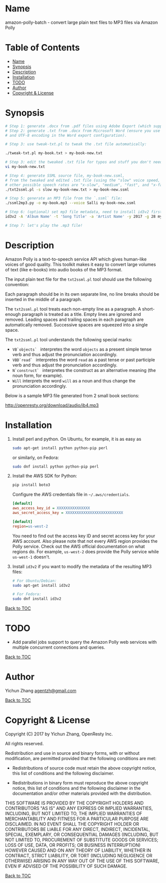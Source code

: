 Name
====

amazon-polly-batch - convert large plain text files to MP3 files via Amazon Polly

Table of Contents
=================

* [Name](#name)
* [Synopsis](#synopsis)
* [Description](#description)
* [Installation](#installation)
* [TODO](#todo)
* [Author](#author)
* [Copyright & License](#copyright--license)

Synopsis
========

```bash
# Step 1: generate .docx from .pdf files using Adobe Export (which supports OCI).
# Step 2: generate .txt from .docx from Microsoft Word (ensure you use LF line breaks
# and UTF-8 encoding in the Word export configuration).

# Step 3: use tweak-txt.pl to tweak the .txt file automatically:

./tweak-txt.pl my-book.txt > my-book-new.txt

# Step 3: edit the tweaked .txt file for typos and stuff you don't need etc.
vi my-book-new.txt

# Step 4: generate SSML source file, my-book-new.ssml,
# from the tweaked and edited .txt file (using the "slow" voice speed,
# other possible speech rates are "x-slow", "medium", "fast", and "x-fast"):
./txt2ssml.pl -s slow my-book-new.txt > my-book-new.ssml

# Step 5: generate an MP3 file from the `.ssml` file:
./ssml2mp3.py -o my-book.mp3 --voice Salli my-book-new.ssml

# Step 6: (optional) set mp3 file metadata, need to install id3v2 first:
id3v2 -A 'Album Name' -t 'Song Title' -a 'Artist Name' -y 2017 -g 28 my-book.mp3

# Step 7: let's play the .mp3 file!
```

Description
===========

Amazon Polly is a text-to-speech service API which gives human-like voices of good quality. This
toolkit makes it easy to convert large volumes of text (like e-books) into audio books of the MP3
format.

The input plain text file for the `txt2ssml.pl` tool should use the following convention:

Each paragraph should be in its own separate line, no line breaks should be inserted in the middle
of a paragraph.

The `txt2ssml.pl` tool treats each non-empty line as a paragraph. A short-enough paragraph is treated
as a title. Empty lines are ignored and removed. Leading spaces and trailing spaces in each paragraph
are automatically removed. Successive spaces are squeezed into a single space.

The `txt2ssml.pl` tool understands the following special marks:

* ``VB`objects` `` interpretes the word `objects` as a present simple tense verb and thus adjust the pronunciation accordingly.
* ``VBD`read` `` interpretes the word `read` as a past tense or past participle verb and thus adjust the pronunciation accordingly.
* ``N`construct` `` interpretes the construct as an alternative meaning (the noun form, for example).
* `Will` interprets the word `will` as a noun and thus change the pronunciation accordingly.

Below is a sample MP3 file generated from 2 small book sections:

http://openresty.org/download/audio/ib4.mp3

Installation
============

1. Install perl and python. On Ubuntu, for example, it is as easy as

    ```bash
    sudo apt-get install python python-pip perl
    ```

    or similarly, on Fedora:

    ```bash
    sudo dnf install python python-pip perl
    ```
2. Install the AWS SDK for Python:

    ```bash
    pip install boto3
    ```

    Configure the AWS credentials file in `~/.aws/credentials`.

    ```ini
    [default]
    aws_access_key_id = XXXXXXXXXXXXXXX
    aws_secret_access_key = XXXXXXXXXXXXXXXXXXXXXXXXXX

    [default]
    region=us-west-2
    ```

    You need to find out the access key ID and secret access key for your AWS account. Also please note that
    not every AWS region provides the Polly service. Check out the AWS official documentation on what regions
    do. For example, `us-west-2` does provide the Polly service while `us-west-1` doesn't.
3. Install `id3v2` if you want to modify the metadata of the resulting MP3 files:

    ```bash
    # For Ubuntu/Debian:
    sudo apt-get install id3v2

    # For Fedora:
    sudo dnf install id3v2
    ```

[Back to TOC](#table-of-contents)

TODO
====

* Add parallel jobs support to query the Amazon Polly web services with multiple concurrent
connections and queries.

[Back to TOC](#table-of-contents)

Author
======

Yichun Zhang <agentzh@gmail.com>

[Back to TOC](#table-of-contents)

Copyright & License
===================

Copyright (C) 2017 by Yichun Zhang, OpenResty Inc.

All rights reserved.

Redistribution and use in source and binary forms, with or without modification, are permitted provided that the following conditions are met:

* Redistributions of source code must retain the above copyright notice, this list of conditions and the following disclaimer.

* Redistributions in binary form must reproduce the above copyright notice, this list of conditions and the following disclaimer in the documentation and/or other materials provided with the distribution.

THIS SOFTWARE IS PROVIDED BY THE COPYRIGHT HOLDERS AND CONTRIBUTORS "AS IS" AND ANY EXPRESS OR IMPLIED WARRANTIES, INCLUDING, BUT NOT LIMITED TO, THE IMPLIED WARRANTIES OF MERCHANTABILITY AND FITNESS FOR A PARTICULAR PURPOSE ARE DISCLAIMED. IN NO EVENT SHALL THE COPYRIGHT HOLDER OR CONTRIBUTORS BE LIABLE FOR ANY DIRECT, INDIRECT, INCIDENTAL, SPECIAL, EXEMPLARY, OR CONSEQUENTIAL DAMAGES (INCLUDING, BUT NOT LIMITED TO, PROCUREMENT OF SUBSTITUTE GOODS OR SERVICES; LOSS OF USE, DATA, OR PROFITS; OR BUSINESS INTERRUPTION) HOWEVER CAUSED AND ON ANY THEORY OF LIABILITY, WHETHER IN CONTRACT, STRICT LIABILITY, OR TORT (INCLUDING NEGLIGENCE OR OTHERWISE) ARISING IN ANY WAY OUT OF THE USE OF THIS SOFTWARE, EVEN IF ADVISED OF THE POSSIBILITY OF SUCH DAMAGE.

[Back to TOC](#table-of-contents)

